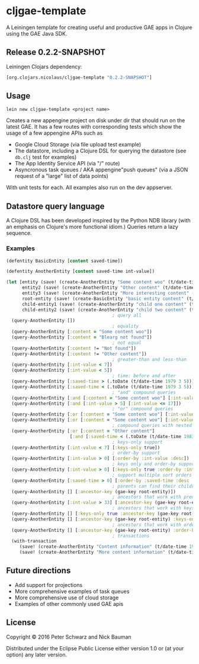 # cljgae-template

A Leiningen template for creating useful and productive GAE apps in Clojure 
using the GAE Java SDK.

## Release 0.2.2-SNAPSHOT

Leiningen Clojars dependency:

```clojure
[org.clojars.nicolaus/cljgae-template "0.2.2-SNAPSHOT"]
```

## Usage

    lein new cljgae-template <project name>

Creates a new appengine project on disk under dir <project name> that should run
on the latest GAE. It has a few routes with corresponding tests which show the 
usage of a few appengine APIs such as 

* Google Cloud Storage (via file upload test example)
* The datastore, including a Clojure DSL for querying the datastore (see 
  `db.clj` test for examples)
* The App Identity Service API (via "/" route) 
* Asyncronous task queues / AKA appengine"push queues" (via a JSON request of 
  a "large" list of data points)

With unit tests for each. All examples also run on the dev appserver.

## Datastore query language

A Clojure DSL has been developed inspired by the Python NDB library (with an 
emphasis on Clojure's more functional idiom.) Queries return a lazy sequence.

### Examples

```clojure
(defentity BasicEntity [content saved-time])

(defentity AnotherEntity [content saved-time int-value])

(let [entity (save! (create-AnotherEntity "Some content woo" (t/date-time 1980 3 5) 6))
      entity2 (save! (create-AnotherEntity "Other content" (t/date-time 1984 10 12) 91))
      entity3 (save! (create-AnotherEntity "More interesting content" (t/date-time 1984 10 12) 17))
      root-entity (save! (create-BasicEntity "basic entity content" (t/date-time 2015 6 8)))
      child-entity1 (save! (create-AnotherEntity "child one content" (t/date-time 2016 12 10) 33) (gae-key root-entity))
      child-entity2 (save! (create-AnotherEntity "child two content" (t/date-time 2016 12 10) 44) (gae-key root-entity))]   
                                        ; query all
  (query-AnotherEntity [])
                                        ; equality
  (query-AnotherEntity [:content = "Some content woo"])
  (query-AnotherEntity [:content = "Blearg not found"])
                                        ; not equal
  (query-AnotherEntity [:content != "Not found"])
  (query-AnotherEntity [:content != "Other content"])
                                        ; greater-than and less-than
  (query-AnotherEntity [:int-value < 7])
  (query-AnotherEntity [:int-value < 5])
                                        ; time: before and after
  (query-AnotherEntity [:saved-time > (.toDate (t/date-time 1979 3 5))])
  (query-AnotherEntity [:saved-time < (.toDate (t/date-time 1979 3 5))])
                                        ; "and" compound queries
  (query-AnotherEntity [:and [:content = "Some content woo"] [:int-value > 5]])
  (query-AnotherEntity [:and [:int-value > 5] [:int-value <= 17]])
                                        ; "or" compound queries
  (query-AnotherEntity [:or [:content = "Some content woo"] [:int-value < 5]])
  (query-AnotherEntity [:or [:content = "Some content woo"] [:int-value > 5]])
                                        ; compound queries with nested compound predicates
  (query-AnotherEntity [:or [:content = "Other content"] 
                        [:and [:saved-time < (.toDate (t/date-time 1983 3 5))] [:int-value = 6]]])
                                        ; keys-only support
  (query-AnotherEntity [:int-value < 7] [:keys-only true])
                                        ; order-by support
  (query-AnotherEntity [:int-value > 0] [:order-by :int-value :desc])
                                        ; keys only and order-by support together 
  (query-AnotherEntity [:int-value > 0] [:keys-only true :order-by :int-value :desc])
                                        ; support multiple sort orders (with keys-only, too)
  (query-AnotherEntity [:saved-time > 0] [:order-by :saved-time :desc :int-value :asc :keys-only true])
                                        ; parents can find their children
  (query-AnotherEntity [] [:ancestor-key (gae-key root-entity)])
                                        ; ancestors that work with predicates
  (query-AnotherEntity [:int-value > 33] [:ancestor-key (gae-key root-entity)])
                                        ; ancestors that work with keys-only support
  (query-AnotherEntity [] [:keys-only true :ancestor-key (gae-key root-entity)])
  (query-AnotherEntity [] [:ancestor-key (gae-key root-entity) :keys-only true])
                                        ; ancestors that work with order-by
  (query-AnotherEntity [] [:ancestor-key (gae-key root-entity) :order-by :int-value :desc]))
                                        ; transactions
  (with-transaction
     (save! (create-AnotherEntity "Content information" (t/date-time 1984 10 12) 201))
     (save! (create-AnotherEntity "More content information" (t/date-time 1984 10 12) 201)))
```

## Future directions

* Add support for projections
* More comprehensive examples of task queues
* More comprehensive use of cloud storage
* Examples of other commonly used GAE apis

## License

Copyright © 2016 Peter Schwarz and Nick Bauman

Distributed under the Eclipse Public License either version 1.0 or (at your 
option) any later version.

